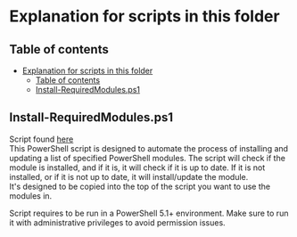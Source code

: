 # Explanation for scripts in this folder

## Table of contents

- [Explanation for scripts in this folder](#explanation-for-scripts-in-this-folder)
  - [Table of contents](#table-of-contents)
  - [Install-RequiredModules.ps1](#install-requiredmodulesps1)

## Install-RequiredModules.ps1

Script found [here](/Scripts/Install-RequiredModules.ps1)  
This PowerShell script is designed to automate the process of installing and updating a list of specified PowerShell modules. The script will check if the module is installed, and if it is, it will check if it is up to date. If it is not installed, or if it is not up to date, it will install/update the module.  
It's designed to be copied into the top of the script you want to use the modules in.

Script requires to be run in a PowerShell 5.1+ environment. Make sure to run it with administrative privileges to avoid permission issues.

